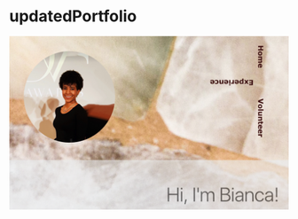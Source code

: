 # updatedPortfolio

<img src="https://github.com/biancaslmn/updatedPortfolio/blob/master/images/FrontPage.png">
